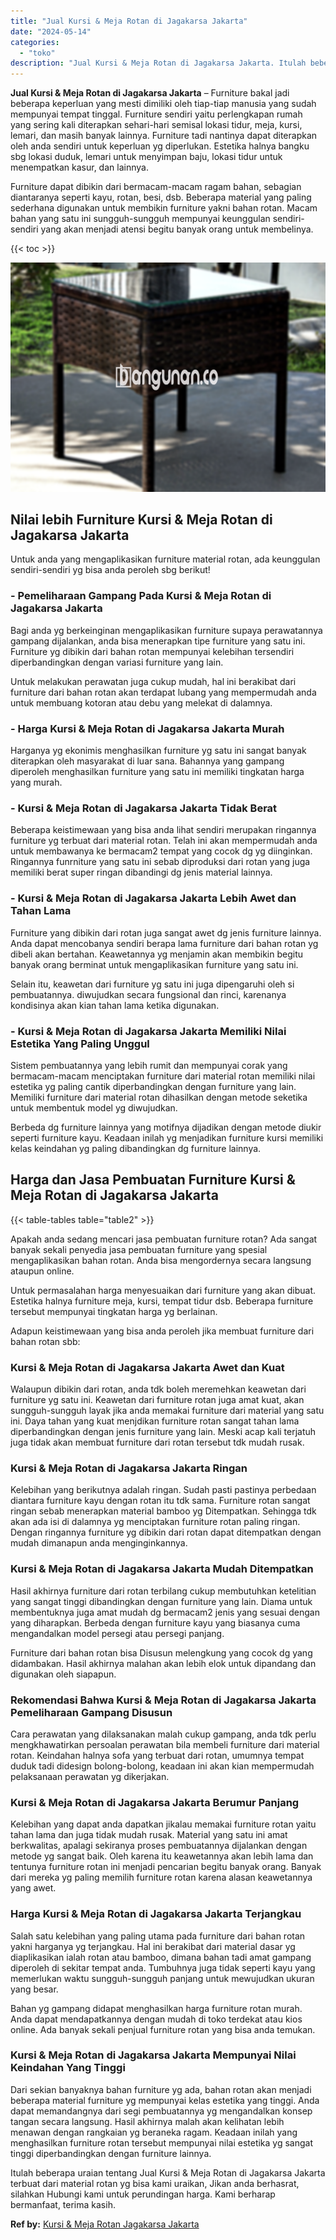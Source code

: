 ```yaml
---
title: "Jual Kursi & Meja Rotan di Jagakarsa Jakarta"
date: "2024-05-14"
categories: 
  - "toko"
description: "Jual Kursi & Meja Rotan di Jagakarsa Jakarta. Itulah beberapa uraian tentang Jual Kursi & Meja Rotan di Jagakarsa Jakarta terbuat dari material rotan yg bisa..."
---
```


**Jual Kursi & Meja Rotan di Jagakarsa Jakarta** – Furniture bakal jadi beberapa keperluan yang mesti dimiliki oleh tiap-tiap manusia yang sudah mempunyai tempat tinggal. Furniture sendiri yaitu perlengkapan rumah yang sering kali diterapkan sehari-hari semisal lokasi tidur, meja, kursi, lemari, dan masih banyak lainnya. Furniture tadi nantinya dapat diterapkan oleh anda sendiri untuk keperluan yg diperlukan. Estetika halnya bangku sbg lokasi duduk, lemari untuk menyimpan baju, lokasi tidur untuk menempatkan kasur, dan lainnya.

Furniture dapat dibikin dari bermacam-macam ragam bahan, sebagian diantaranya seperti kayu, rotan, besi, dsb. Beberapa material yang paling sederhana digunakan untuk membikin furniture yakni bahan rotan. Macam bahan yang satu ini sungguh-sungguh mempunyai keunggulan sendiri-sendiri yang akan menjadi atensi begitu banyak orang untuk membelinya.

{{< toc >}}

![Jual Kursi & Meja Rotan di Jagakarsa Jakarta](/images/kursi-meja-rotan-murah04.png)

## Nilai lebih Furniture Kursi & Meja Rotan di Jagakarsa Jakarta

Untuk anda yang mengaplikasikan furniture material rotan, ada keunggulan sendiri-sendiri yg bisa anda peroleh sbg berikut!

### \- Pemeliharaan Gampang Pada Kursi & Meja Rotan di Jagakarsa Jakarta

Bagi anda yg berkeinginan mengaplikasikan furniture supaya perawatannya gampang dijalankan, anda bisa menerapkan tipe furniture yang satu ini. Furniture yg dibikin dari bahan rotan mempunyai kelebihan tersendiri diperbandingkan dengan variasi furniture yang lain.

Untuk melakukan perawatan juga cukup mudah, hal ini berakibat dari furniture dari bahan rotan akan terdapat lubang yang mempermudah anda untuk membuang kotoran atau debu yang melekat di dalamnya.

### \- Harga Kursi & Meja Rotan di Jagakarsa Jakarta Murah

Harganya yg ekonimis menghasilkan furniture yg satu ini sangat banyak diterapkan oleh masyarakat di luar sana. Bahannya yang gampang diperoleh menghasilkan furniture yang satu ini memiliki tingkatan harga yang murah.

### \- Kursi & Meja Rotan di Jagakarsa Jakarta Tidak Berat

Beberapa keistimewaan yang bisa anda lihat sendiri merupakan ringannya furniture yg terbuat dari material rotan. Telah ini akan mempermudah anda untuk membawanya ke bermacam2 tempat yang cocok dg yg diinginkan. Ringannya funrniture yang satu ini sebab diproduksi dari rotan yang juga memiliki berat super ringan dibandingi dg jenis material lainnya.

### \- Kursi & Meja Rotan di Jagakarsa Jakarta Lebih Awet dan Tahan Lama

Furniture yang dibikin dari rotan juga sangat awet dg jenis furniture lainnya. Anda dapat mencobanya sendiri berapa lama furniture dari bahan rotan yg dibeli akan bertahan. Keawetannya yg menjamin akan membikin begitu banyak orang berminat untuk mengaplikasikan furniture yang satu ini.

Selain itu, keawetan dari furniture yg satu ini juga dipengaruhi oleh si pembuatannya. diwujudkan secara fungsional dan rinci, karenanya kondisinya akan kian tahan lama ketika digunakan.

### \- Kursi & Meja Rotan di Jagakarsa Jakarta Memiliki Nilai Estetika Yang Paling Unggul

Sistem pembuatannya yang lebih rumit dan mempunyai corak yang bermacam-macam menciptakan furniture dari material rotan memiliki nilai estetika yg paling cantik diperbandingkan dengan furniture yang lain. Memiliki furniture dari material rotan dihasilkan dengan metode seketika untuk membentuk model yg diwujudkan.

Berbeda dg furniture lainnya yang motifnya dijadikan dengan metode diukir seperti furniture kayu. Keadaan inilah yg menjadikan furniture kursi memiliki kelas keindahan yg paling dibandingkan dg furniture lainnya.

## Harga dan Jasa Pembuatan Furniture Kursi & Meja Rotan di Jagakarsa Jakarta

{{< table-tables table="table2" >}}

Apakah anda sedang mencari jasa pembuatan furniture rotan? Ada sangat banyak sekali penyedia jasa pembuatan furniture yang spesial mengaplikasikan bahan rotan. Anda bisa mengordernya secara langsung ataupun online.

Untuk permasalahan harga menyesuaikan dari furniture yang akan dibuat. Estetika halnya furniture meja, kursi, tempat tidur dsb. Beberapa furniture tersebut mempunyai tingkatan harga yg berlainan.

Adapun keistimewaan yang bisa anda peroleh jika membuat furniture dari bahan rotan sbb:

### Kursi & Meja Rotan di Jagakarsa Jakarta Awet dan Kuat

Walaupun dibikin dari rotan, anda tdk boleh meremehkan keawetan dari furniture yg satu ini. Keawetan dari furniture rotan juga amat kuat, akan sungguh-sungguh layak jika anda memakai furniture dari material yang satu ini. Daya tahan yang kuat menjdikan furniture rotan sangat tahan lama diperbandingkan dengan jenis furniture yang lain. Meski acap kali terjatuh juga tidak akan membuat furniture dari rotan tersebut tdk mudah rusak.

### Kursi & Meja Rotan di Jagakarsa Jakarta Ringan

Kelebihan yang berikutnya adalah ringan. Sudah pasti pastinya perbedaan diantara furniture kayu dengan rotan itu tdk sama. Furniture rotan sangat ringan sebab menerapkan material bamboo yg Ditempatkan. Sehingga tdk akan ada isi di dalamnya yg menciptakan furniture rotan paling ringan. Dengan ringannya furniture yg dibikin dari rotan dapat ditempatkan dengan mudah dimanapun anda menginginkannya.

### Kursi & Meja Rotan di Jagakarsa Jakarta Mudah Ditempatkan

Hasil akhirnya furniture dari rotan terbilang cukup membutuhkan ketelitian yang sangat tinggi dibandingkan dengan furniture yang lain. Diama untuk membentuknya juga amat mudah dg bermacam2 jenis yang sesuai dengan yang diharapkan. Berbeda dengan furniture kayu yang biasanya cuma mengandalkan model persegi atau persegi panjang.

Furniture dari bahan rotan bisa Disusun melengkung yang cocok dg yang didambakan. Hasil akhirnya malahan akan lebih elok untuk dipandang dan digunakan oleh siapapun.

### Rekomendasi Bahwa Kursi & Meja Rotan di Jagakarsa Jakarta Pemeliharaan Gampang Disusun

Cara perawatan yang dilaksanakan malah cukup gampang, anda tdk perlu mengkhawatirkan persoalan perawatan bila membeli furniture dari material rotan. Keindahan halnya sofa yang terbuat dari rotan, umumnya tempat duduk tadi didesign bolong-bolong, keadaan ini akan kian mempermudah pelaksanaan perawatan yg dikerjakan.

### Kursi & Meja Rotan di Jagakarsa Jakarta Berumur Panjang

Kelebihan yang dapat anda dapatkan jikalau memakai furniture rotan yaitu tahan lama dan juga tidak mudah rusak. Material yang satu ini amat berkwalitas, apalagi sekiranya proses pembuatannya dijalankan dengan metode yg sangat baik. Oleh karena itu keawetannya akan lebih lama dan tentunya furniture rotan ini menjadi pencarian begitu banyak orang. Banyak dari mereka yg paling memilih furniture rotan karena alasan keawetannya yang awet.

### Harga Kursi & Meja Rotan di Jagakarsa Jakarta Terjangkau

Salah satu kelebihan yang paling utama pada furniture dari bahan rotan yakni harganya yg terjangkau. Hal ini berakibat dari material dasar yg diaplikasikan ialah rotan atau bamboo, dimana bahan tadi amat gampang diperoleh di sekitar tempat anda. Tumbuhnya juga tidak seperti kayu yang memerlukan waktu sungguh-sungguh panjang untuk mewujudkan ukuran yang besar.

Bahan yg gampang didapat menghasilkan harga furniture rotan murah. Anda dapat mendapatkannya dengan mudah di toko terdekat atau kios online. Ada banyak sekali penjual furniture rotan yang bisa anda temukan.

### Kursi & Meja Rotan di Jagakarsa Jakarta Mempunyai Nilai Keindahan Yang Tinggi

Dari sekian banyaknya bahan furniture yg ada, bahan rotan akan menjadi beberapa material furniture yg mempunyai kelas estetika yang tinggi. Anda dapat memandangnya dari segi pembuatannya yg mengandalkan konsep tangan secara langsung. Hasil akhirnya malah akan kelihatan lebih menawan dengan rangkaian yg beraneka ragam. Keadaan inilah yang menghasilkan furniture rotan tersebut mempunyai nilai estetika yg sangat tinggi diperbandingkan dengan furniture lainnya.

Itulah beberapa uraian tentang Jual Kursi & Meja Rotan di Jagakarsa Jakarta terbuat dari material rotan yg bisa kami uraikan, Jikan anda berhasrat, silahkan Hubungi kami untuk perundingan harga. Kami berharap bermanfaat, terima kasih.

**Ref by:** [Kursi & Meja Rotan Jagakarsa Jakarta](https://id.wikipedia.org/wiki/Kursi)

